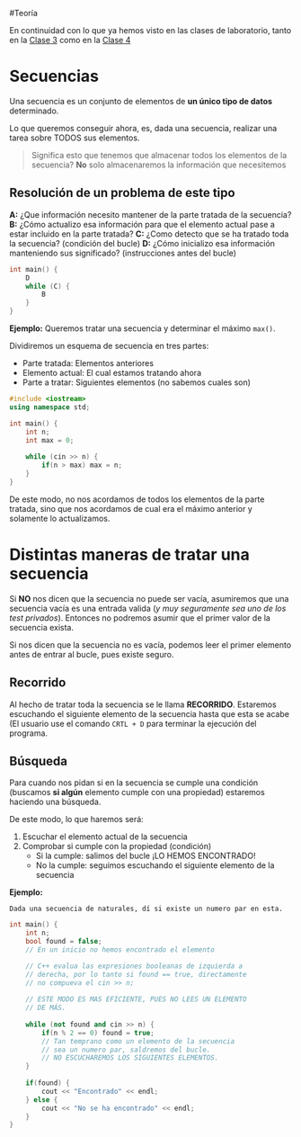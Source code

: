 #Teoría

En continuidad con lo que ya hemos visto en las clases de laboratorio, tanto en la [Clase 3](PRO1%20L%20-%20Clase%203.md) como en la [Clase 4](PRO1%20L%20-%20Clase%204.md)
# Secuencias

Una secuencia es un conjunto de elementos de **un único tipo de datos** determinado.

Lo que queremos conseguir ahora, es, dada una secuencia, realizar una tarea sobre TODOS sus elementos.

> Significa esto que tenemos que almacenar todos los elementos de la secuencia? **No** solo almacenaremos la información que necesitemos

## Resolución de un problema de este tipo

**A:** ¿Que información necesito mantener de la parte tratada de la secuencia?
**B:** ¿Cómo actualizo esa información para que el elemento actual pase a estar incluido en la parte tratada?
**C:** ¿Como detecto que se ha tratado toda la secuencia?  (condición del bucle)
**D:** ¿Cómo inicializo esa información manteniendo sus significado? (instrucciones antes del bucle)

```cpp
int main() {
	D
	while (C) {
		B
	}
}
```

**Ejemplo:**
Queremos tratar una secuencia y determinar el máximo ```max()```.

Dividiremos un esquema de secuencia en tres partes:
- Parte tratada: Elementos anteriores
- Elemento actual: El cual estamos tratando ahora
- Parte a tratar: Siguientes elementos (no sabemos cuales son)

```cpp
#include <iostream>
using namespace std;

int main() {
	int n;
	int max = 0;
	
	while (cin >> n) {
		if(n > max) max = n;
	}
}
```

De este modo, no nos acordamos de todos los elementos de la parte tratada, sino que nos acordamos de cual era el máximo anterior y solamente lo actualizamos.

# Distintas maneras de tratar una secuencia

Si **NO** nos dicen que la secuencia no puede ser vacía, asumiremos que una secuencia vacía es una entrada valida (*y muy seguramente sea uno de los test privados*). Entonces no podremos asumir que el primer valor de la secuencia exista.

Si nos dicen que la secuencia no es vacía, podemos leer el primer elemento antes de entrar al bucle, pues existe seguro.

## Recorrido
Al hecho de tratar toda la secuencia se le llama **RECORRIDO**. Estaremos escuchando el siguiente elemento de la secuencia hasta que esta se acabe (El usuario use el comando ```CRTL + D``` para terminar la ejecución del programa.
## Búsqueda
Para cuando nos pidan si en la secuencia se cumple una condición (buscamos **si algún** elemento cumple con una propiedad) estaremos haciendo una búsqueda.

De este modo, lo que haremos será:
1. Escuchar el elemento actual de la secuencia
2. Comprobar si cumple con la propiedad (condición)
	* Si la cumple: salimos del bucle ¡LO HEMOS ENCONTRADO!
	* No la cumple: seguimos escuchando el siguiente elemento de la secuencia

**Ejemplo:**

```
Dada una secuencia de naturales, dí si existe un numero par en esta.
```

```cpp
int main() {
	int n;
	bool found = false; 
	// En un inicio no hemos encontrado el elemento

	// C++ evalua las expresiones booleanas de izquierda a 
	// derecha, por lo tanto si found == true, directamente
	// no compueva el cin >> n;
	
	// ESTE MODO ES MAS EFICIENTE, PUES NO LEES UN ELEMENTO
	// DE MÁS.
	
	while (not found and cin >> n) {
		if(n % 2 == 0) found = true;
		// Tan temprano como un elemento de la secuencia
		// sea un numero par, saldremos del bucle.
		// NO ESCUCHAREMOS LOS SIGUIENTES ELEMENTOS.
	}
	
	if(found) {
		cout << "Encontrado" << endl;
	} else {
		cout << "No se ha encontrado" << endl;
	}
}
```
